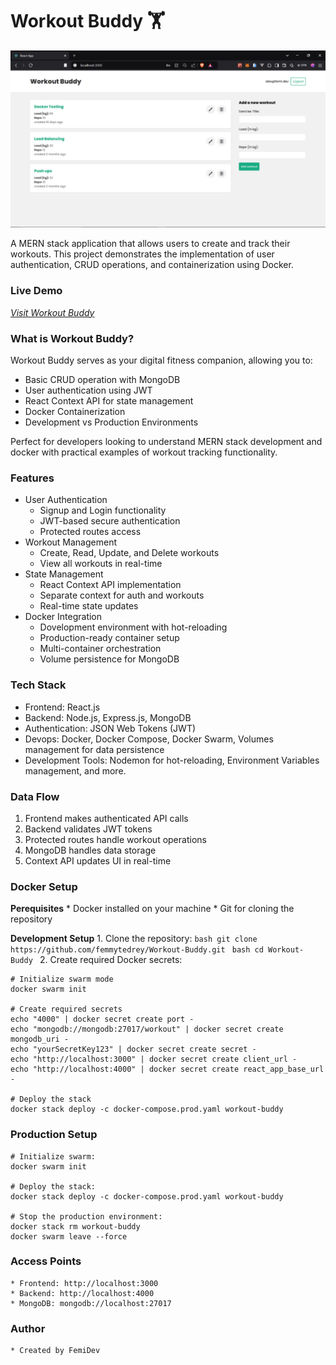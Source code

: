 # **Workout Buddy 🏋️‍**
![Workout Buddy](./ui/Screenshot%20(10).png)

A MERN stack application that allows users to create and track their workouts.
This project demonstrates the implementation of user authentication, CRUD operations, and containerization using Docker.

### **Live Demo**
[*Visit Workout Buddy*](https://workout-buddy-hazel.vercel.app/)

### **What is Workout Buddy?**
Workout Buddy serves as your digital fitness companion, allowing you to:
* Basic CRUD operation with MongoDB
* User authentication using JWT
* React Context API for state management
* Docker Containerization
* Development vs Production Environments

Perfect for developers looking to understand MERN stack development and docker with practical examples of workout tracking functionality.

### **Features**
* User Authentication
    - Signup and Login functionality
    - JWT-based secure authentication
    - Protected routes access
* Workout Management
    - Create, Read, Update, and Delete workouts
    - View all workouts in real-time
* State Management
    - React Context API implementation
    - Separate context for auth and workouts
    - Real-time state updates
* Docker Integration
    - Dovelopment environment with hot-reloading
    - Production-ready container setup
    - Multi-container orchestration
    - Volume persistence for MongoDB

### **Tech Stack**
* Frontend: React.js
* Backend: Node.js, Express.js, MongoDB
* Authentication: JSON Web Tokens (JWT)
* Devops: Docker, Docker Compose, Docker Swarm, Volumes management for data persistence
* Development Tools: Nodemon for hot-reloading, Environment Variables management, and more.

### **Data Flow**
1. Frontend makes authenticated API calls
2. Backend validates JWT tokens
3. Protected routes handle workout operations
4. MongoDB handles data storage
5. Context API updates UI in real-time

### **Docker Setup**
**Perequisites**
    * Docker installed on your machine
    * Git for cloning the repository
    
**Development Setup**
    1. Clone the repository:
        ```bash
        git clone https://github.com/femmytedrey/Workout-Buddy.git
        ```
        ```bash
        cd Workout-Buddy
        ```
    2. Create required Docker secrets:

    # Initialize swarm mode
    docker swarm init

    # Create required secrets
    echo "4000" | docker secret create port -
    echo "mongodb://mongodb:27017/workout" | docker secret create mongodb_uri -
    echo "yourSecretKey123" | docker secret create secret -
    echo "http://localhost:3000" | docker secret create client_url -
    echo "http://localhost:4000" | docker secret create react_app_base_url -

    # Deploy the stack
    docker stack deploy -c docker-compose.prod.yaml workout-buddy

### **Production Setup**
    # Initialize swarm:
    docker swarm init

    # Deploy the stack:
    docker stack deploy -c docker-compose.prod.yaml workout-buddy

    # Stop the production environment:
    docker stack rm workout-buddy
    docker swarm leave --force

### **Access Points**
    * Frontend: http://localhost:3000
    * Backend: http://localhost:4000
    * MongoDB: mongodb://localhost:27017

### **Author**
    * Created by FemiDev